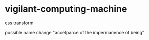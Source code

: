 # vigilant-computing-machine
css transform

possible name change "accetpance of the impermanence of being"
